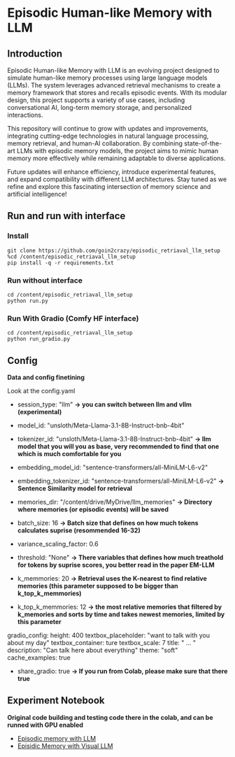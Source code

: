 # Episodic Human-like Memory with LLM

## Introduction 

Episodic Human-like Memory with LLM is an evolving project designed to simulate human-like memory processes using large language models (LLMs). The system leverages advanced retrieval mechanisms to create a memory framework that stores and recalls episodic events. With its modular design, this project supports a variety of use cases, including conversational AI, long-term memory storage, and personalized interactions.

This repository will continue to grow with updates and improvements, integrating cutting-edge technologies in natural language processing, memory retrieval, and human-AI collaboration. By combining state-of-the-art LLMs with episodic memory models, the project aims to mimic human memory more effectively while remaining adaptable to diverse applications.

Future updates will enhance efficiency, introduce experimental features, and expand compatibility with different LLM architectures. Stay tuned as we refine and explore this fascinating intersection of memory science and artificial intelligence!


## Run and run with interface 

### Install 

```
git clone https://github.com/goin2crazy/episodic_retriaval_llm_setup
%cd /content/episodic_retriaval_llm_setup
pip install -q -r requirements.txt
```

### Run without interface

```
cd /content/episodic_retriaval_llm_setup
python run.py
```

### Run With Gradio (Comfy HF interface)

```
cd /content/episodic_retriaval_llm_setup
python run_gradio.py
```

## Config

**Data and config finetining** 

Look at the config.yaml 


 - session_type: "llm" **-> you can switch between llm and vllm (experimental)**

- model_id: "unsloth/Meta-Llama-3.1-8B-Instruct-bnb-4bit" 
- tokenizer_id: "unsloth/Meta-Llama-3.1-8B-Instruct-bnb-4bit"
**-> llm model that you will you as base, very recommended to find that one which is much comfortable for you**

- embedding_model_id: "sentence-transformers/all-MiniLM-L6-v2"
- embedding_tokenizer_id: "sentence-transformers/all-MiniLM-L6-v2"
**-> Sentence Similarity model for retrieval**

- memories_dir: "/content/drive/MyDrive/llm_memories"
**-> Directory where memories (or episodic events) will be saved** 

- batch_size: 16
**-> Batch size that defines on how much tokens calculates suprise (resommended 16-32)** 

- variance_scaling_factor: 0.6
- threshold: "None"
**-> There variables that defines how much treathold for tokens by suprise scores, you better read in the paper EM-LLM** 

- k_memmories: 20 **-> Retrieval uses the K-nearest to find relative memories (this parameter supposed to be bigger than k_top_k_memmories)** 
- k_top_k_memmories: 12 **-> the most relative memories that filtered by k_memories and sorts by time and takes newest memories, limited by this parameter** 

gradio_config:
  height: 400 
  textbox_placeholder: "want to talk with you about my day"
  textbox_container: ture 
  textbox_scale: 7
  title: " ... "  
  description: "Can talk here about everything" 
  theme: "soft" 
  cache_examples: true 

- share_gradio: true **-> If you run from Colab, please make sure that there true** 

## Experiment Notebook 

**Original code building and testing code there in the colab, and can be runned with GPU enabled** 
- [Episodic memory with LLM](https://colab.research.google.com/drive/17LxJkzWaW4TdaG0voJYJCOAuMcED9Mo8?usp=sharing)
- [Episidic Memory with Visual LLM](https://colab.research.google.com/drive/10QGDwLwiuUDJp4bZXOktKn-IyyxYfi04?usp=sharing)

